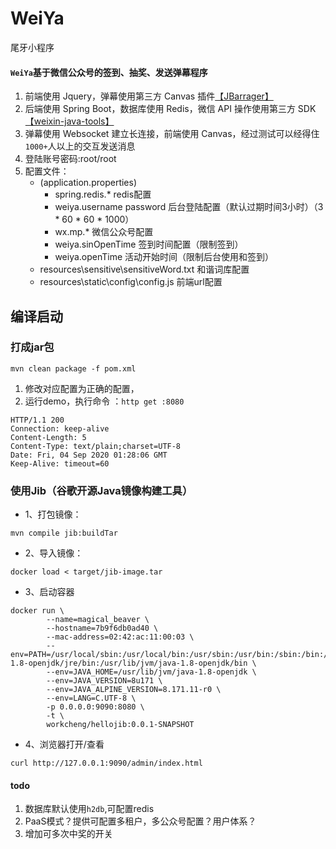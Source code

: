 # WeiYa
尾牙小程序
#### `WeiYa`基于微信公众号的签到、抽奖、发送弹幕程序

1. 前端使用 Jquery，弹幕使用第三方 Canvas 插件[【JBarrager】](https://github.com/Sailiy/JBarrager)
1. 后端使用 Spring Boot，数据库使用 Redis，微信 API 操作使用第三方 SDK [【weixin-java-tools】](https://github.com/Wechat-Group/weixin-java-tools/releases)
1. 弹幕使用 Websocket 建立长连接，前端使用 Canvas，经过测试可以经得住`1000+`人以上的交互发送消息
1. 登陆账号密码:root/root
1. 配置文件：
    - (application.properties)
        - spring.redis.* redis配置
        - weiya.username password 后台登陆配置（默认过期时间3小时）（3 * 60 * 60 * 1000）
        - wx.mp.* 微信公众号配置
        - weiya.sinOpenTime 签到时间配置（限制签到）
        - weiya.openTime 活动开始时间（限制后台使用和签到）
    - resources\sensitive\sensitiveWord.txt 和谐词库配置
    - resources\static\config\config.js 前端url配置

## 编译启动

### 打成jar包

```
mvn clean package -f pom.xml
```

1. 修改对应配置为正确的配置，
1. 运行demo，执行命令 ：`http get :8080`

```
HTTP/1.1 200
Connection: keep-alive
Content-Length: 5
Content-Type: text/plain;charset=UTF-8
Date: Fri, 04 Sep 2020 01:28:06 GMT
Keep-Alive: timeout=60

```

### 使用Jib（谷歌开源Java镜像构建工具）

- 1、打包镜像：

```
mvn compile jib:buildTar
```
- 2、导入镜像：

```
docker load < target/jib-image.tar
```

- 3、启动容器

```
docker run \
        --name=magical_beaver \
        --hostname=7b9f6db0ad40 \
        --mac-address=02:42:ac:11:00:03 \
        --env=PATH=/usr/local/sbin:/usr/local/bin:/usr/sbin:/usr/bin:/sbin:/bin:/usr/lib/jvm/java-1.8-openjdk/jre/bin:/usr/lib/jvm/java-1.8-openjdk/bin \
        --env=JAVA_HOME=/usr/lib/jvm/java-1.8-openjdk \
        --env=JAVA_VERSION=8u171 \
        --env=JAVA_ALPINE_VERSION=8.171.11-r0 \
        --env=LANG=C.UTF-8 \
        -p 0.0.0.0:9090:8080 \
        -t \
        workcheng/hellojib:0.0.1-SNAPSHOT
```

- 4、浏览器打开/查看

```
curl http://127.0.0.1:9090/admin/index.html
```

#### todo
1. 数据库默认使用`h2db`,可配置redis
1. PaaS模式？提供可配置多租户，多公众号配置？用户体系？
1. 增加可多次中奖的开关